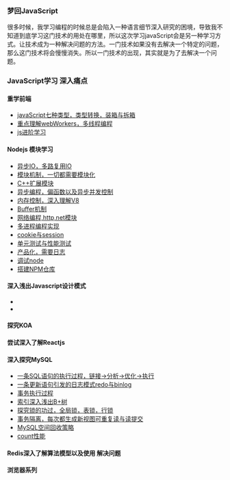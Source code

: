 ### 梦回JavaScript
很多时候，我学习编程的时候总是会陷入一种语言细节深入研究的困境，导致我不知道到底学习这门技术的用处在哪里，所以这次学习javaScript会是另一种学习方式。让技术成为一种解决问题的方法。一门技术如果没有去解决一个特定的问题，那么这门技术将会慢慢消失。所以一门技术的出现，其实就是为了去解决一个问题。<br>
### JavaScript学习 深入痛点
#### 重学前端
* [javaScript七种类型，类型转换，装箱与拆箱](./JavaScriptProgram/js_style.md)
* [重点理解webWorkers，多线程编程]()
* [js进阶学习](./JavaScriptProgram/js_context.md)

#### Nodejs 模块学习
* [异步IO，多路复用IO]()
* [模块机制，一切都需要模块化]()
* [C++扩展模块]()
* [异步编程，偏函数以及异步并发控制]()
* [内存控制，深入理解V8]()
* [Buffer机制]()
* [网络编程,http,net模块]()
* [多进程编程实现]()
* [cookie与session]()
* [单元测试与性能测试]()
* [产品化，需要日志]()
* [调试node]()
* [搭建NPM仓库]()

#### 深入浅出Javascript设计模式
* []()
* []()

#### 探究KOA

#### 尝试深入了解Reactjs

#### 深入探究MySQL
* [一条SQL语句的执行过程，链接->分析->优化->执行](./MySQL/sql_how_run.md)
* [一条更新语句引发的日志模式redo与binlog](./MySQL/sql_how_log.md)
* [事务执行过程](./MySQL/sql_how_transcation.md)
* [索引深入浅出B+树](./MySQL/sql_how_index.md)
* [探究锁的功过，全局锁，表锁，行锁](./MySQL/sql_how_lock.md)
* [事务隔离，每次都生成新视图可重复读与读提交](./MySQL/sql_how_transcation_ques.md)
* [MySQL空间回收策略](./MySQL/sql_how_collection.md)
* [count性能](./MySQL/sql_how_count.md)
#### Redis深入了解算法模型以及使用 解决问题

#### 浏览器系列
